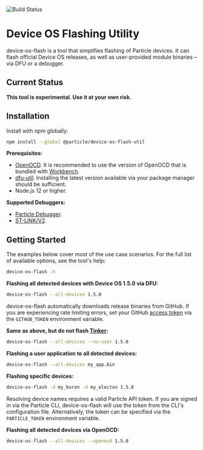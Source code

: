 ![Build Status](https://github.com/particle-iot/device-os-flash-util/actions/workflows/ci.yaml/badge.svg)

# Device OS Flashing Utility

device-os-flash is a tool that simplifies flashing of Particle devices. It can flash official Device OS releases, as well as user-provided module binaries – via DFU or a debugger.

## Current Status

**This tool is experimental. Use it at your own risk.**

## Installation

Install with npm globally:

```sh
npm install --global @particle/device-os-flash-util
```

**Prerequisites:**

- [OpenOCD](http://openocd.org). It is recommended to use the version of OpenOCD that is bundled with [Workbench](https://www.particle.io/workbench).
- [dfu-util](http://dfu-util.sourceforge.net). Installing the latest version available via your package manager should be sufficient.
- Node.js 12 or higher.

**Supported Debuggers:**

- [Particle Debugger](https://store.particle.io/products/particle-debugger).
- [ST-LINK/V2](https://www.st.com/en/development-tools/st-link-v2.html).

## Getting Started

The examples below cover most of the use case scenarios. For the full list of available options, see the tool's help:

```sh
device-os-flash -h
```

**Flashing all detected devices with Device OS 1.5.0 via DFU:**

```sh
device-os-flash --all-devices 1.5.0
```

device-os-flash automatically downloads release binaries from GitHub. If you are experiencing rate limiting errors, set your GitHub [access token](https://help.github.com/en/github/authenticating-to-github/creating-a-personal-access-token-for-the-command-line) via the `GITHUB_TOKEN` environment variable.

**Same as above, but do not flash [Tinker](https://github.com/particle-iot/device-os/tree/develop/user/applications/tinker):**

```sh
device-os-flash --all-devices --no-user 1.5.0
```

**Flashing a user application to all detected devices:**

```sh
device-os-flash --all-devices my_app.bin
```

**Flashing specific devices:**

```sh
device-os-flash -d my_boron -d my_electon 1.5.0
```

Resolving device names requires a valid Particle API token. If you are signed in via the Particle CLI, device-os-flash will use the token from the CLI's configuration file. Alternatively, the token can be specified via the `PARTICLE_TOKEN` environment variable.

**Flashing all detected devices via OpenOCD:**

```sh
device-os-flash --all-devices --openocd 1.5.0
```
